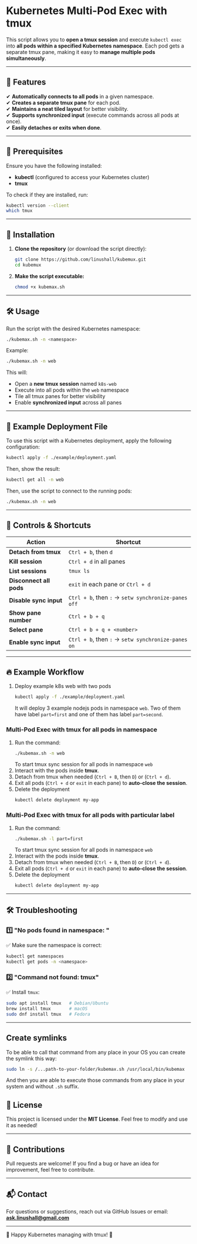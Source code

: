 # Kubernetes Multi-Pod Exec with tmux

This script allows you to **open a tmux session** and execute `kubectl exec` into **all pods within a specified Kubernetes namespace**. Each pod gets a separate tmux pane, making it easy to **manage multiple pods simultaneously**.

---

## 🚀 Features

✔ **Automatically connects to all pods** in a given namespace.\
✔ **Creates a separate tmux pane** for each pod.\
✔ **Maintains a neat tiled layout** for better visibility.\
✔ **Supports synchronized input** (execute commands across all pods at once).\
✔ **Easily detaches or exits when done**.

---

## 📌 Prerequisites

Ensure you have the following installed:

- **kubectl** (configured to access your Kubernetes cluster)
- **tmux**

To check if they are installed, run:

```sh
kubectl version --client
which tmux
```

---

## 📜 Installation

1. **Clone the repository** (or download the script directly):

   ```sh
   git clone https://github.com/linushall/kubemux.git
   cd kubemux
   ```

2. **Make the script executable:**

   ```sh
   chmod +x kubemax.sh
   ```

---

## 🛠 Usage

Run the script with the desired Kubernetes namespace:

```sh
./kubemax.sh -n <namespace>
```

Example:

```sh
./kubemax.sh -n web
```

This will:

- Open a **new tmux session** named `k8s-web`
- Execute into all pods within the `web` namespace
- Tile all tmux panes for better visibility
- Enable **synchronized input** across all panes

---

## 📌 Example Deployment File

To use this script with a Kubernetes deployment, apply the following configuration:

```sh
kubectl apply -f ./example/deployment.yaml
```

Then, show the result:

```sh
kubectl get all -n web
```

Then, use the script to connect to the running pods:

```sh
./kubemax.sh -n web
```

---

## 🔧 Controls & Shortcuts

| Action                  | Shortcut                                            |
|-------------------------|-----------------------------------------------------|
| **Detach from tmux**    | `Ctrl + b`, then `d`                                |
| **Kill session**        | `Ctrl + d` in all panes                             |
| **List sessions**       | `tmux ls`                                           |
| **Disconnect all pods** | `exit` in each pane or `Ctrl + d`                   |
| **Disable sync input**  | `Ctrl + b`, then `:` → `setw synchronize-panes off` |
| **Show pane number**    | `Ctrl + b + q`                                      |
| **Select pane**         | `Ctrl + b + q + <number>`                           |
| **Enable sync input**   | `Ctrl + b`, then `:` → `setw synchronize-panes on`  |

---

## 🔥 Example Workflow

1. Deploy example k8s web with two pods
   ```sh
   kubectl apply -f ./example/deployment.yaml
   ```
   It will deploy 3 example nodejs pods in namespace `web`. Two of them have label `part=first` and one of them has label `part=second`.

### Multi-Pod Exec with tmux for all pods in namespace

1. Run the command:
   ```sh
   ./kubemax.sh -n web
   ```
   To start tmux sync session for all pods in namespace `web`
2. Interact with the pods inside **tmux**.
3. Detach from tmux when needed (`Ctrl + B`, then `D`) or (`Ctrl + d`).
4. Exit all pods (`Ctrl + d` or `exit` in each pane) to **auto-close the session**.
5. Delete the deployment
   ```sh
   kubectl delete deployment my-app
   ```

### Multi-Pod Exec with tmux for all pods with particular label

1. Run the command:
   ```sh
   ./kubemax.sh -l part=first
   ```
   To start tmux sync session for all pods in namespace `web`
3. Interact with the pods inside **tmux**.
4. Detach from tmux when needed (`Ctrl + B`, then `D`) or (`Ctrl + d`).
5. Exit all pods (`Ctrl + d` or `exit` in each pane) to **auto-close the session**.
6. Delete the deployment
   ```sh
   kubectl delete deployment my-app
   ```
---

## 🛠 Troubleshooting

### 1️⃣ "No pods found in namespace: "

✅ Make sure the namespace is correct:

```sh
kubectl get namespaces
kubectl get pods -n <namespace>
```

### 2️⃣ "Command not found: tmux"

✅ Install `tmux`:

```sh
sudo apt install tmux   # Debian/Ubuntu
brew install tmux       # macOS
sudo dnf install tmux   # Fedora
```

---

## Create symlinks
To be able to call that command from any place in your OS you can create the symlink this way:

```sh
sudo ln -s /...path-to-your-folder/kubemax.sh /usr/local/bin/kubemax
```

And then you are able to execute those commands from any place in your system and without `.sh` suffix.


## 📜 License

This project is licensed under the **MIT License**. Feel free to modify and use it as needed!

---

## 🙌 Contributions

Pull requests are welcome! If you find a bug or have an idea for improvement, feel free to contribute.

---

## 📬 Contact

For questions or suggestions, reach out via GitHub Issues or email: [**ask.linushall@gmail.com**](mailto\:ask.linushall@gmail.com)

---

🚀 Happy Kubernetes managing with tmux! 🎉

